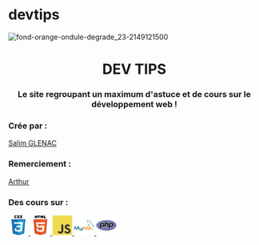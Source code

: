 # devtips

![fond-orange-ondule-degrade_23-2149121500](https://github.com/user-attachments/assets/e01809af-3636-41c3-a6b1-6bed483a97c0)
<h1 align="center">DEV TIPS</h1>
<h3 align="center">Le site regroupant un maximum d'astuce et de cours sur le développement web !</h3>

<h3 align="left">Crée par :</h3>
<a href="https://www.instagram.com/salim_glc/"> Salim GLENAC </a>

<h3 align="left">Remerciement :</h3>
<a href=""> Arthur </a>

<p align="left">
</p>

<h3 align="left">Des cours sur :</h3>
<p align="left"> <a href="https://www.w3schools.com/css/" target="_blank" rel="noreferrer"> <img src="https://raw.githubusercontent.com/devicons/devicon/master/icons/css3/css3-original-wordmark.svg" alt="css3" width="40" height="40"/> </a> <a href="https://www.w3.org/html/" target="_blank" rel="noreferrer"> <img src="https://raw.githubusercontent.com/devicons/devicon/master/icons/html5/html5-original-wordmark.svg" alt="html5" width="40" height="40"/> </a> <a href="https://developer.mozilla.org/en-US/docs/Web/JavaScript" target="_blank" rel="noreferrer"> <img src="https://raw.githubusercontent.com/devicons/devicon/master/icons/javascript/javascript-original.svg" alt="javascript" width="40" height="40"/> </a> <a href="https://www.mysql.com/" target="_blank" rel="noreferrer"> <img src="https://raw.githubusercontent.com/devicons/devicon/master/icons/mysql/mysql-original-wordmark.svg" alt="mysql" width="40" height="40"/> </a> <a href="https://www.php.net" target="_blank" rel="noreferrer"> <img src="https://raw.githubusercontent.com/devicons/devicon/master/icons/php/php-original.svg" alt="php" width="40" height="40"/> </a> </p>
